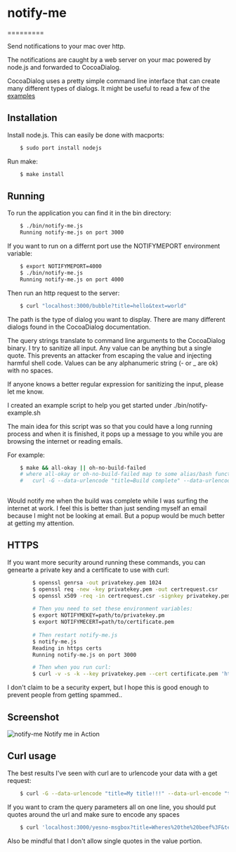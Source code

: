 # notify-me
=========

Send notifications to your mac over http.

The notifications are caught by a web server on your mac powered by node.js and forwarded to CocoaDialog.

CocoaDialog uses a pretty simple command line interface that can create many different types of dialogs.
It might be useful to read a few of the [examples](http://mstratman.github.com/cocoadialog/#examples)

## Installation
Install node.js.  This can easily be done with macports:
```bash
    $ sudo port install nodejs
```

Run make:
```bash
    $ make install
```

## Running
To run the application you can find it in the bin directory:
```bash
    $ ./bin/notify-me.js
    Running notify-me.js on port 3000
```

If you want to run on a differnt port use the NOTIFYMEPORT environment variable:
```bash
    $ export NOTIFYMEPORT=4000
    $ ./bin/notify-me.js
    Running notify-me.js on port 4000
```

Then run an http request to the server:
```bash
    $ curl "localhost:3000/bubble?title=hello&text=world"
```
The path is the type of dialog you want to display.  There are many different dialogs found in the CocoaDialog documentation.

The query strings translate to command line arguments to the CocoaDialog binary.
I try to sanitize all input.  Any value can be anything but a single quote.  This prevents an attacker from escaping the value and injecting harmful shell code.
Values can be any alphanumeric string (- or _ are ok) with no spaces.

If anyone knows a better regular expression for sanitizing the input, please let me know.

I created an example script to help you get started under ./bin/notify-example.sh

The main idea for this script was so that you could have a long running process and when it is finished, it pops up a message to you while you are browsing the internet or reading emails.

For example:
```bash
    $ make && all-okay || oh-no-build-failed
    # where all-okay or oh-no-build-failed map to some alias/bash function: 
    #   curl -G --data-urlencode "title=Build complete" --data-urlencode "text=`date`" 1.2.3.4:3000/ok-msgbox
    
```
Would notify me when the build was complete while I was surfing the internet at work.
I feel this is better than just sending myself an email because I might not be looking at email.
But a popup would be much better at getting my attention.

## HTTPS
If you want more security around running these commands, you can genearte a private key and a certificate to use with curl:
```bash
        $ openssl genrsa -out privatekey.pem 1024 
        $ openssl req -new -key privatekey.pem -out certrequest.csr 
        $ openssl x509 -req -in certrequest.csr -signkey privatekey.pem -out certificate.pem
        
        # Then you need to set these environment variables:
        $ export NOTIFYMEKEY=path/to/privatekey.pm
        $ export NOTIFYMECERT=path/to/certificate.pem
        
        # Then restart notify-me.js
        $ notify-me.js
        Reading in https certs
        Running notify-me.js on port 3000

        # Then when you run curl:
        $ curl -v -s -k --key privatekey.pem --cert certificate.pem 'https://localhost:3000/bubble?title=hello&text=world'

```

I don't claim to be a security expert, but I hope this is good enough to prevent people from getting spammed..

## Screenshot
![notify-me Notify me in Action](/joeheyming/notify-me/blob/master/notify-me-in-action.png?raw=true)

## Curl usage
The best results I've seen with curl are to urlencode your data with a get request:
```bash
    $ curl -G --data-urlencode "title=My title!!!" --data-url-encode "text=Lorem ipsum dolor sit amet." localhost:3000/ok-msgbox
```
If you want to cram the query parameters all on one line, you should put quotes around the url and make sure to encode any spaces
```bash
    $ curl 'localhost:3000/yesno-msgbox?title=Wheres%20the%20beef%3F&text=Do%20you%20like%20beef%3F'
```
Also be mindful that I don't allow single quotes in the value portion.
